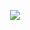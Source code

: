 <p align="center">
  <img src="https://readme-typing-svg.herokuapp.com?font=Fira+Code&weight=700&size=25&pause=1000&color=E96443&center=true&vCenter=true&width=500&lines=I'm+Abdullah+AL+Mamun!;Welcome+to+my+GitHub+Universe!;Learning+Data+Analysis"/>
</p>
